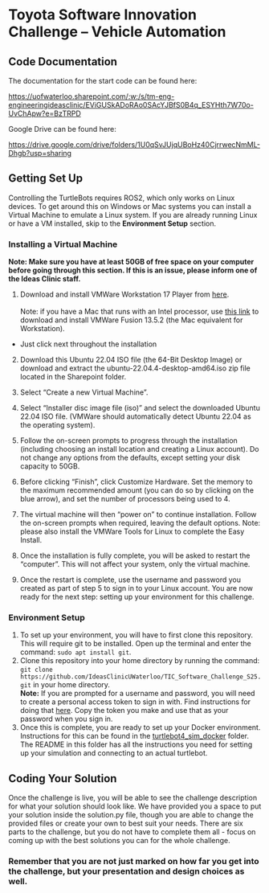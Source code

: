 # Toyota Software Innovation Challenge – Vehicle Automation

  
## Code Documentation
The documentation for the start code can be found here: 

https://uofwaterloo.sharepoint.com/:w:/s/tm-eng-engineeringideasclinic/EViGUSkADoRAo0SAcYJBfS0B4q_ESYHth7W70o-UvChApw?e=BzTRPD

Google Drive can be found here:

https://drive.google.com/drive/folders/1U0qSvJUjqUBoHz40CjrrwecNmML-Dhgb?usp=sharing

## Getting Set Up
Controlling the TurtleBots requires ROS2, which only works on Linux devices. To get around this on Windows or Mac systems you can install a Virtual Machine to emulate a Linux system. If you are already running Linux or have a VM installed, skip to the **Environment Setup** section.

### Installing a Virtual Machine
**Note: Make sure you have at least 50GB of free space on your computer before going through this section. If this is an issue, please inform one of the Ideas Clinic staff.**
1. Download and install VMWare Workstation 17 Player from [here](https://www.techspot.com/downloads/1969-vmware-player.html). <br><br> Note: if you have a Mac that runs with an Intel processor, use [this link](https://www.techspot.com/downloads/2755-vmware-fusion-mac.html) to download and install VMWare Fusion 13.5.2 (the Mac equivalent for Workstation).
  - Just click next throughout the installation

2. Download this Ubuntu 22.04 ISO file (the 64-Bit Desktop Image) or download and extract the ubuntu-22.04.4-desktop-amd64.iso zip file located in the Sharepoint folder.

3. Select “Create a new Virtual Machine”.

4. Select “Installer disc image file (iso)” and select the downloaded Ubuntu 22.04 ISO file. (VMWare should automatically detect Ubuntu 22.04 as the operating system).  

5. Follow the on-screen prompts to progress through the installation (including choosing an install location and creating a Linux account). Do not change any options from the defaults, except setting your disk capacity to 50GB.

6. Before clicking “Finish”, click Customize Hardware. Set the memory to the maximum recommended amount (you can do so by clicking on the blue arrow), and set the number of processors being used to 4.  

7. The virtual machine will then “power on” to continue installation. Follow the on-screen prompts when required, leaving the default options. Note: please also install the VMWare Tools for Linux to complete the Easy Install. 

8. Once the installation is fully complete, you will be asked to restart the “computer”. This will not affect your system, only the virtual machine.

9. Once the restart is complete, use the username and password you created as part of step 5 to sign in to your Linux account. You are now ready for the next step: setting up your environment for this challenge.

### Environment Setup
1. To set up your environment, you will have to first clone this repository. This will require git to be installed. Open up the terminal and enter the command: ```sudo apt install git```.
2. Clone this repository into your home directory by running the command: ```git clone https://github.com/IdeasClinicUWaterloo/TIC_Software_Challenge_S25.git``` in your home directory. <br>**Note:** If you are prompted for a username and password, you will need to create a personal access token to sign in with. Find instructions for doing that [here](https://docs.github.com/en/authentication/keeping-your-account-and-data-secure/managing-your-personal-access-tokens#creating-a-personal-access-token-classic). Copy the token you make and use that as your password when you sign in.
3. Once this is complete, you are ready to set up your Docker environment. Instructions for this can be found in the [turtlebot4_sim_docker](https://github.com/IdeasClinicUWaterloo/TIC_Software_Challenge_S25/tree/main/turtlebot4_sim_docker) folder. The README in this folder has all the instructions you need for setting up your simulation and connecting to an actual turtlebot.

## Coding Your Solution
Once the challenge is live, you will be able to see the challenge description for what your solution should look like. We have provided you a space to put your solution inside the solution.py file, though you are able to change the provided files or create your own to best suit your needs. There are six parts to the challenge, but you do not have to complete them all - focus on coming up with the best solutions you can for the whole challenge. 
### Remember that you are not just marked on how far you get into the challenge, but your presentation and design choices as well.
